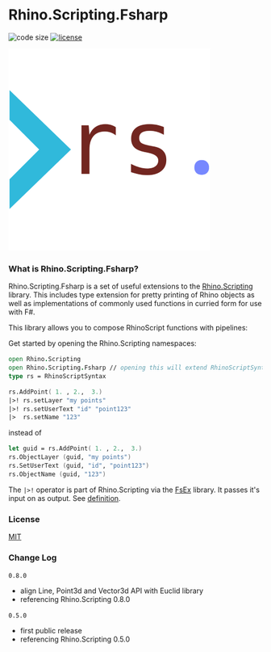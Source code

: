 # Rhino.Scripting.Fsharp

![code size](https://img.shields.io/github/languages/code-size/goswinr/Rhino.Scripting.Fsharp.svg)
[![license](https://img.shields.io/github/license/goswinr/Rhino.Scripting.Fsharp)](LICENSE)


![logo](https://raw.githubusercontent.com/goswinr/Rhino.Scripting.Fsharp/main/Doc/logo400.png)

### What is Rhino.Scripting.Fsharp?

Rhino.Scripting.Fsharp is a set of useful extensions to the [Rhino.Scripting](https://github.com/goswinr/Rhino.Scripting) library.
This includes type extension for pretty printing of Rhino objects as well as implementations of commonly used functions in curried form for use with F#.

This library allows you to compose RhinoScript functions with pipelines:

Get started by opening the Rhino.Scripting namespaces:

```fsharp
open Rhino.Scripting
open Rhino.Scripting.Fsharp // opening this will extend RhinoScriptSyntax and some Rhino.Geometry types with additional static and member functions.
type rs = RhinoScriptSyntax
```

```fsharp
rs.AddPoint( 1. , 2.,  3.)
|>! rs.setLayer "my points"
|>! rs.setUserText "id" "point123"
|>  rs.setName "123"
```

instead of

```fsharp
let guid = rs.AddPoint( 1. , 2.,  3.)
rs.ObjectLayer (guid, "my points")
rs.SetUserText (guid, "id", "point123")
rs.ObjectName (guid, "123")
```

The `|>!` operator is part of Rhino.Scripting via the [FsEx](https://github.com/goswinr/FsEx) library.
It passes it's input on as output. See [definition](https://github.com/goswinr/FsEx/blob/dd993e737fa70878f8a10e5357e8331dd68857a6/Src/TopLevelFunctions.fs#L126).

### License
[MIT](https://raw.githubusercontent.com/goswinr/FsEx/main/LICENSE.txt)

### Change Log
`0.8.0`
- align Line, Point3d and Vector3d API with Euclid library
- referencing Rhino.Scripting 0.8.0

`0.5.0`

- first public release
- referencing Rhino.Scripting 0.5.0
